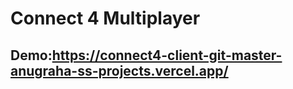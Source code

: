# Connect 4 Multiplayer
## Demo:https://connect4-client-git-master-anugraha-ss-projects.vercel.app/
